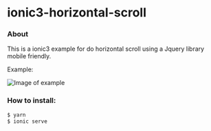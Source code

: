 # ionic3-horizontal-scroll

### About 

This is a ionic3 example for do horizontal scroll using a Jquery library mobile friendly.

Example:

![Image of example](https://raw.githubusercontent.com/mayrarodriguez1709/ionic3-horizontal-scroll/master/example/example.gif)

### How to install:

```bash
$ yarn
$ ionic serve
```